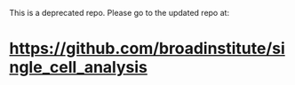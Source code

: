 This is a deprecated repo. Please go to the updated repo at:

https://github.com/broadinstitute/single_cell_analysis
===
